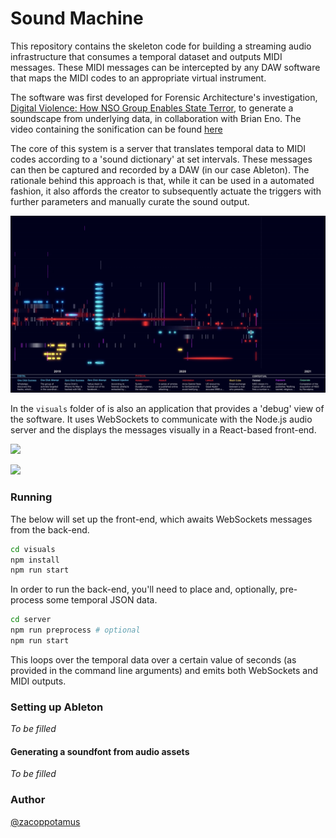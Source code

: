 # Sound Machine

This repository contains the skeleton code for building a streaming audio infrastructure that consumes a temporal dataset and outputs MIDI messages. These MIDI messages can be intercepted by any DAW software that maps the MIDI codes to an appropriate virtual instrument.

The software was first developed for Forensic Architecture's investigation, [Digital Violence: How NSO Group Enables State Terror](https://forensic-architecture.org/investigation/digital-violence-how-the-nso-group-enables-state-terror), to generate a soundscape from underlying data, in collaboration with Brian Eno. The video containing the sonification can be found [here](https://vimeo.com/563641014)

The core of this system is a server that translates temporal data to MIDI codes according to a 'sound dictionary' at set intervals. These messages can then be captured and recorded by a DAW (in our case Ableton). The rationale behind this approach is that, while it can be used in a automated fashion, it also affords the creator to subsequently actuate the triggers with further parameters and manually curate the sound output.

![](docs/assets/img/001.png)

In the `visuals` folder of is also an application that provides a 'debug' view of the software. It uses WebSockets to communicate with the Node.js audio server and the displays the messages visually in a React-based front-end.

![](docs/assets/img/002.png)

![](https://fa-public-assets.fra1.cdn.digitaloceanspaces.com/DigitalViolence/soundmachine_debug.gif)

### Running

The below will set up the front-end, which awaits WebSockets messages from the back-end.

```sh
cd visuals
npm install
npm run start
```

In order to run the back-end, you'll need to place and, optionally, pre-process some temporal JSON data.

```sh
cd server
npm run preprocess # optional
npm run start
```

This loops over the temporal data over a certain value of seconds (as provided in the command line arguments) and emits both WebSockets and MIDI outputs.


### Setting up Ableton
*To be filled*

#### Generating a soundfont from audio assets
*To be filled*

### Author
[@zacoppotamus](https://github.com/zacoppotamus)